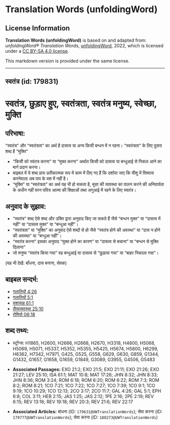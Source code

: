 # Translation Words (unfoldingWord)

## License Information

**Translation Words (unfoldingWord)** is based on and adapted from: _unfoldingWord® Translation Words_, [unfoldingWord](https://unfoldingword.org/utw), 2022, which is licensed under a [CC BY-SA 4.0 license](https://creativecommons.org/licenses/by-sa/4.0/legalcode.en).

This markdown version is provided under the same license.



--------------------------------

## स्वतंत्र (id: 179831)

स्वतंत्र, छुड़ाए हुए, स्वतंत्रता, स्वतंत्र मनुष्य, स्वेच्छा, मुक्ति
==================================================================

परिभाषा:
--------

“स्वतंत्र” और “स्वतंत्रता” का अर्थ है दासत्व या अन्य किसी बन्धन में न रहना। “स्वतंत्रता” के लिए दूसरा शब्द है “मुक्ति”

* “किसी को स्वंतत्र करना” या “मुक्त करना” अर्थात किसी को दासत्व या बन्धुआई से निकल आने का मार्ग प्रदान करना।
* बाइबल में ये शब्द प्रायः प्रतीकात्मक रूप में काम में लिए गए हैं कि दर्शाया जाए कि यीशु में विश्वास करनेवाला अब पाप के वश में नहीं है।
* “मुक्ति” या “स्वतंत्रता” का अर्थ यह भी हो सकता है, मूसा की व्यवस्था का पालन करने की अनिवार्यता के अधीन नहीं वरन पवित्र आत्मा की शिक्षाओं तथा अगुआई में रहने के लिए स्वतंत्र।

अनुवाद के सुझाव:
----------------

* “स्वतंत्र” शब्द ऐसे शब्द और उक्ति द्वारा अनुवाद किए जा सकते हैं जैसे “बन्धन मुक्त” या “दासत्व में नहीं” या “दासत्व मुक्त” या “बन्धुआ नहीं”।
* “स्वतंत्रता” या “मुक्ति” का अनुवाद ऐसे शब्दों से हो जैसे “स्वतंत्र होने की अवस्था” या “दास न होने की अवस्था” या “बन्धुआ नहीं”।
* “स्वतंत्र करना” इसका अनुवाद “मुक्त होने का कारण” या “दासत्व से बचाना” या “बन्धन से मुक्ति दिलाना”
* जो मनुष्य “स्वतंत्र किया गया” वह बन्धुआई या दासत्व से “छुड़ाया गया” या “बाहर निकाला गया”।

(यह भी देखें: बाँधना, दास बनाना, सेवक)

बाइबल सन्दर्भ:
--------------

* [गलातियों 4:26](https://ref.ly/Gal4:26)
* [गलातियों 5:1](https://ref.ly/Gal5:1)
* [यशायाह 61:1](https://ref.ly/Isa61:1)
* [लैव्यव्यवस्था 25:10](https://ref.ly/Lev25:10)
* [रोमियो 06:18](https://ref.ly/Rom6:18)

शब्द तथ्य:
----------

* स्ट्रोंग्स: H1865, H2600, H2666, H2668, H2670, H3318, H4800, H5068, H5069, H5071, H5337, H5352, H5355, H5425, H5674, H5800, H6299, H6362, H7342, H7971, G425, G525, G558, G629, G630, G859, G1344, G1432, G1657, G1658, G1659, G1849, G3089, G3955, G4506, G5483

* **Associated Passages:** EXO 21:2; EXO 21:5; EXO 21:11; EXO 21:26; EXO 21:27; LEV 25:10; ISA 61:1; MAT 10:8; MAT 17:26; JHN 8:32; JHN 8:33; JHN 8:36; ROM 3:24; ROM 6:18; ROM 6:20; ROM 6:22; ROM 7:3; ROM 8:2; ROM 8:21; 1CO 7:21; 1CO 7:22; 1CO 7:27; 1CO 7:39; 1CO 9:1; 1CO 9:19; 1CO 10:29; 1CO 12:13; 2CO 3:17; 2CO 11:7; GAL 4:26; GAL 5:1; EPH 6:8; COL 3:11; HEB 2:15; JAS 1:25; JAS 2:12; 1PE 2:16; 2PE 2:19; REV 6:15; REV 13:16; REV 19:18; REV 20:3; REV 21:6; REV 22:17
* **Associated Articles:** बांधना (ID: `179631@UWTranslationWords`); सेवा करना (ID: `179777@UWTranslationWords`); सेवा करना (ID: `180273@UWTranslationWords`)

